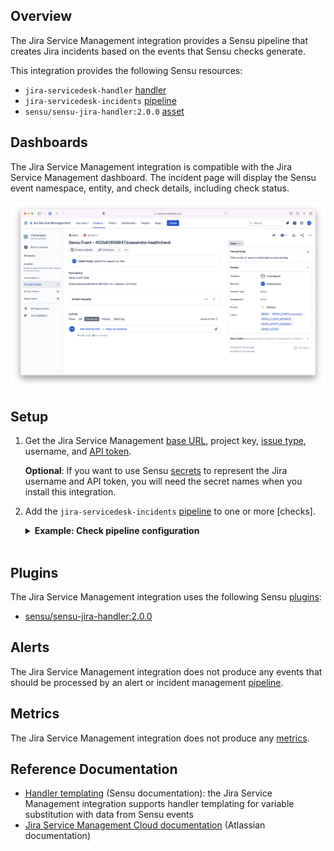 ## Overview

<!-- Sensu Integration description; supports markdown -->

The Jira Service Management integration provides a Sensu pipeline that creates Jira incidents based on the events that Sensu checks generate.

<!-- Provide a high level overview of the integration contents (e.g. checks, filters, mutators, handlers, assets, etc) -->

This integration provides the following Sensu resources:

* `jira-servicedesk-handler` [handler]
* `jira-servicedesk-incidents` [pipeline]
* `sensu/sensu-jira-handler:2.0.0` [asset]

## Dashboards

<!-- List of supported dashboards w/ screenshots (supports png, jpeg, and gif images; relative paths only; e.g. `![](img/dashboard-1.png)` )-->

The Jira Service Management integration is compatible with the Jira Service Management dashboard. The incident page will display the Sensu event namespace, entity, and check details, including check status.

![](img/jira-service-mgmt-dashboard-screenshot.png)

## Setup

<!-- Sensu Integration setup instructions, including Sensu agent configuration and external component configuration -->
<!-- EXAMPLE: what configuration (if any) is required in a third-party service to enable monitoring? -->

1. Get the Jira Service Management [base URL], project key, [issue type], username, and [API token].

   **Optional**: If you want to use Sensu [secrets] to represent the Jira username and API token, you will need the secret names when you install this integration.

1. Add the `jira-servicedesk-incidents` [pipeline] to one or more [checks].

   <details><summary><strong>Example: Check pipeline configuration</strong></summary>

   ```yaml
   spec:
     pipelines:
       - api_version: core/v2
         type: Pipeline
         name: jira-servicedesk-incidents
   ```

   </details>
   <br>

## Plugins

<!-- Links to any Sensu Integration dependencies (i.e. Sensu Plugins) -->

The Jira Service Management integration uses the following Sensu [plugins]:

- [sensu/sensu-jira-handler:2.0.0][jira-plugin-bonsai]

## Alerts

<!-- List of all alerts generated by this integration. -->

The Jira Service Management integration does not produce any events that should be processed by an alert or incident management [pipeline].

## Metrics

<!-- List of all metrics or events collected by this integration. -->

The Jira Service Management integration does not produce any [metrics].

## Reference Documentation

<!-- Please provide links to any relevant reference documentation to help users learn more and/or troubleshoot this integration. -->

* [Handler templating][handler-templating] (Sensu documentation): the Jira Service Management integration supports handler templating for variable substitution with data from Sensu events
* [Jira Service Management Cloud documentation] (Atlassian documentation)


<!-- Links -->
[check]: https://docs.sensu.io/sensu-go/latest/observability-pipeline/observe-schedule/checks/
[asset]: https://docs.sensu.io/sensu-go/latest/plugins/assets/
[subscription]: https://docs.sensu.io/sensu-go/latest/observability-pipeline/observe-schedule/subscriptions/
[agents]: https://docs.sensu.io/sensu-go/latest/observability-pipeline/observe-schedule/agent/
[annotation]: https://docs.sensu.io/sensu-go/latest/observability-pipeline/observe-schedule/agent/#general-configuration-flags
[plugins]: https://docs.sensu.io/sensu-go/latest/plugins/
[metrics]: https://docs.sensu.io/sensu-go/latest/observability-pipeline/observe-schedule/metrics/
[handler]: https://docs.sensu.io/sensu-go/latest/observability-pipeline/observe-process/handlers/
[tokens]: https://docs.sensu.io/sensu-go/latest/observability-pipeline/observe-schedule/tokens/
[handler-templating]: https://docs.sensu.io/sensu-go/latest/observability-pipeline/observe-process/handler-templates/
[pipeline]: https://docs.sensu.io/sensu-go/latest/observability-pipeline/observe-process/pipelines/
[secrets]: https://docs.sensu.io/sensu-go/latest/operations/manage-secrets/secrets/
[API token]: https://support.atlassian.com/atlassian-account/docs/manage-api-tokens-for-your-atlassian-account/
[jira-plugin-bonsai]: https://bonsai.sensu.io/assets/sensu/sensu-jira-handler
[issue type]: https://confluence.atlassian.com/servicedeskcloud/issue-types-1097176086.html
[base URL]: https://confluence.atlassian.com/adminjiraserver/configuring-the-base-url-938847830.html
[Jira Service Management Cloud documentation]: https://support.atlassian.com/jira-service-management-cloud/resources/
